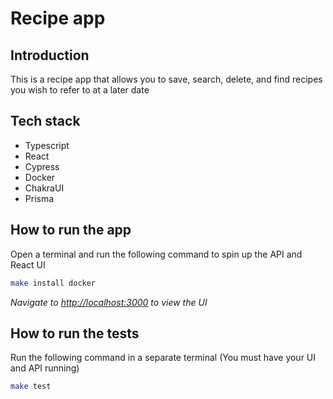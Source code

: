 # Recipe app

## Introduction

This is a recipe app that allows you to save, search, delete, and find recipes you wish to refer to at a later date

## Tech stack

- Typescript
- React
- Cypress
- Docker
- ChakraUI
- Prisma

## How to run the app

Open a terminal and run the following command to spin up the API and React UI

```bash
make install docker
```

_Navigate to <http://localhost:3000> to view the UI_

## How to run the tests

Run the following command in a separate terminal (You must have your UI and API running)

```bash
make test
```
